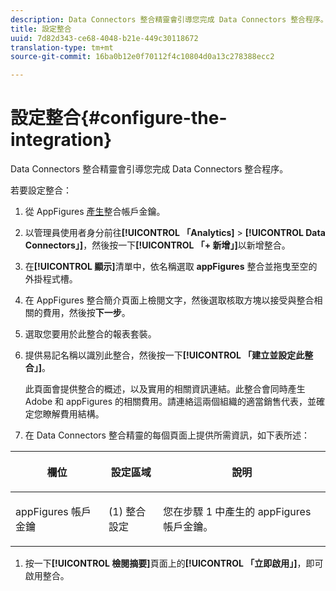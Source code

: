 ```yaml
---
description: Data Connectors 整合精靈會引導您完成 Data Connectors 整合程序。
title: 設定整合
uuid: 7d82d343-ce68-4048-b21e-449c30118672
translation-type: tm+mt
source-git-commit: 16ba0b12e0f70112f4c10804d0a13c278388ecc2

---
```



# 設定整合{#configure-the-integration}

Data Connectors 整合精靈會引導您完成 Data Connectors 整合程序。

若要設定整合：

1. 從 AppFigures [產生](https://appfigures.com/support/faq/523/connecting-to-adobes-marketing-cloud)整合帳戶金鑰。
1. 以管理員使用者身分前往&#x200B;**[!UICONTROL 「Analytics]** > **[!UICONTROL Data Connectors」]**，然後按一下&#x200B;**[!UICONTROL 「+ 新增」]**&#x200B;以新增整合。
1. 在&#x200B;**[!UICONTROL 顯示]**&#x200B;清單中，依名稱選取 **appFigures** 整合並拖曳至空的外掛程式槽。
1. 在 AppFigures 整合簡介頁面上檢閱文字，然後選取核取方塊以接受與整合相關的費用，然後按&#x200B;**下一步**。
1. 選取您要用於此整合的報表套裝。
1. 提供易記名稱以識別此整合，然後按一下&#x200B;**[!UICONTROL 「建立並設定此整合」]**。

   此頁面會提供整合的概述，以及實用的相關資訊連結。此整合會同時產生 Adobe 和 appFigures 的相關費用。請連絡這兩個組織的適當銷售代表，並確定您瞭解費用結構。
1. 在 Data Connectors 整合精靈的每個頁面上提供所需資訊，如下表所述：

<table id="table_74EC1EEBE7A548AB878AA40187EBCD30"> 
 <thead> 
  <tr valign="top"> 
   <th colname="col2" class="entry"> <p> <b>欄位</b> </p> </th> 
   <th colname="col03" class="entry"> <p> <b>設定區域</b> </p> </th> 
   <th colname="col3" class="entry"> <p> <b>說明</b> </p> </th> 
  </tr> 
 </thead>
 <tbody> 
  <tr valign="top"> 
   <td colname="col2"> <p>appFigures 帳戶金鑰 </p> </td> 
   <td colname="col03"> <p>(1) 整合設定 </p> </td> 
   <td colname="col3"> <p>您在步驟 1 中產生的 appFigures 帳戶金鑰。 </p> </td> 
  </tr> 
 </tbody> 
</table>

1. 按一下&#x200B;**[!UICONTROL 檢閱摘要]**&#x200B;頁面上的&#x200B;**[!UICONTROL 「立即啟用」]**，即可啟用整合。
